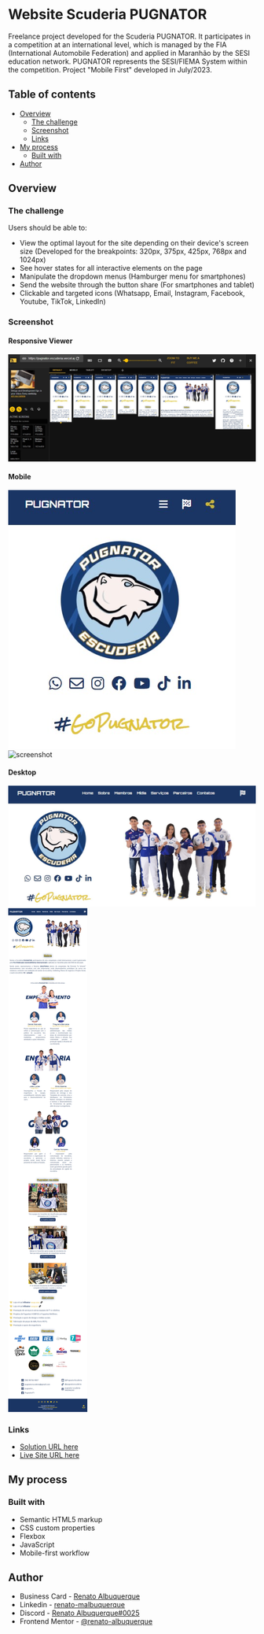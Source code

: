 # Website Scuderia PUGNATOR

Freelance project developed for the Scuderia PUGNATOR. It participates in a competition at an international level, which is managed by the FIA (International Automobile Federation) and applied in Maranhão by the SESI education network. PUGNATOR represents the SESI/FIEMA System within the competition. Project "Mobile First" developed in July/2023.

## Table of contents

- [Overview](#overview)
  - [The challenge](#the-challenge)
  - [Screenshot](#screenshot)
  - [Links](#links)
- [My process](#my-process)
  - [Built with](#built-with)
- [Author](#author)

## Overview

### The challenge

Users should be able to:

- View the optimal layout for the site depending on their device's screen size (Developed for the breakpoints: 320px, 375px, 425px, 768px and 1024px)
- See hover states for all interactive elements on the page
- Manipulate the dropdown menus (Hamburger menu for smartphones)
- Send the website through the button share (For smartphones and tablet)
- Clickable and targeted icons (Whatsapp, Email, Instagram, Facebook, Youtube, TikTok, LinkedIn)

### Screenshot

#### Responsive Viewer
![screenshot](/assets/all-screens-responsive-viewer.jpg)

#### Mobile
![screenshot](/assets/screencapture-pugnator-escuderia-mobile1.jpg)
![screenshot](/assets/screencapture-pugnator-escuderia-mobile2.jpg)

#### Desktop
![screenshot](/assets/screencapture-pugnator-escuderia-desktop1.jpg)
![screenshot](/assets/screencapture-pugnator-escuderia-desktop2.png)

### Links

- [Solution URL here](https://github.com/renato-albuquerque/pugnator-team)
- [Live Site URL here](https://pugnator-escuderia.vercel.app/)

## My process

### Built with

- Semantic HTML5 markup
- CSS custom properties
- Flexbox
- JavaScript
- Mobile-first workflow

## Author

- Business Card - [Renato Albuquerque](https://rma-contacts.vercel.app/)
- Linkedin - [renato-malbuquerque](https://www.linkedin.com/in/renato-malbuquerque/)
- Discord - [Renato Albuquerque#0025](https://discordapp.com/users/992621595547938837)
- Frontend Mentor - [@renato-albuquerque](https://www.frontendmentor.io/profile/renato-albuquerque)